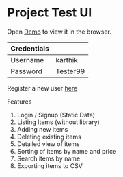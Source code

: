 # Project Test UI

Open [Demo](https://h2poi.csb.app/) to view it in the browser.

| Credentials |  |
|--|--|
| Username | karthik |
| Password | Tester99 |

Register a new user [here](https://h2poi.csb.app/registration)

Features

 1. Login / Signup (Static Data)
 2. Listing Items (without library)
 3. Adding new items
 4. Deleting existing items
 5. Detailed view of items
 6. Sorting of items by name and price
 7. Search items by name
 8. Exporting items to CSV
